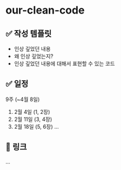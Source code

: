 # our-clean-code

## ✅ 작성 템플릿
- 인상 깊었던 내용
- 왜 인상 깊었는지?
- 인상 깊었던 내용에 대해서 표현할 수 있는 코드


## ✅ 일정

9주 (~4월 8일)
1. 2월 4일 (1, 2장)
2. 2월 11일 (3, 4장)
3. 2월 18일 (5, 6장)
...

## 📃 링크
...
